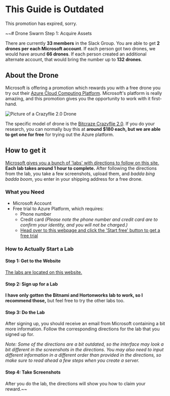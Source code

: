 # This Guide is Outdated
This promotion has expired, sorry.

~~# Drone Swarm Step 1: Acquire Assets

There are currently **33 members** in the Slack Group. You are able to get **2 drones per each Microsoft account**. If each person got two drones, we would have around **66 drones**. If each person created an additional alternate account, that would bring the number up to **132 drones**.

## About the Drone
Microsoft is offering a promotion which rewards you with a free drone you try out their [Azure Cloud Computing Platform](https://azure.microsoft.com/en-us/). Microsoft's platform is really amazing, and this promotion gives you the opportunity to work with it first-hand.

![Picture of a Crazyflie 2.0 Drone](https://github.com/michaelgira23/Programming-Club-Guides/blob/master/drones/media/babies.png)

The specific model of drone is the [Bitcraze Crazyflie 2.0](https://www.bitcraze.io/crazyflie-2/). If you do your research, you can normally buy this at **around $180 each, but we are able to get one for free** for trying out the Azure platform.

## How to get it
[Microsoft gives you a bunch of 'labs' with directions to follow on this site.](https://tryazuremarketplace.com/) **Each lab takes around 1 hour to complete.** After following the directions from the lab, you take a few screenshots, upload them, and _badda bing badda boom_, you enter in your shipping address for a free drone.

### What you Need

- Microsoft Account
- Free trial to Azure Platform, which requires:
  - Phone number
  - Credit card _(Please note the phone number and credit card are to confirm your identity, and you will not be charged.)_
  - [Head over to this webpage and click the 'Start free' button to get a free trial](https://azure.microsoft.com/en-us/free/)

### How to Actually Start a Lab

#### Step 1: Get to the Website
[The labs are located on this website.](https://tryazuremarketplace.com/)

#### Step 2: Sign up for a Lab
**I have only gotten the Bitnami and Hortonworks lab to work, so I recommend those,** but feel free to try the other labs too.

#### Step 3: Do the Lab
After signing up, you should receive an email from Microsoft containing a bit more information. Follow the corresponding directions for the lab that you signed up for.

_Note: Some of the directions are a bit outdated, so the interface may look a bit different in the screenshots in the directions. You may also need to input different information in a different order than provided in the directions, so make sure to read ahead a few steps when you create a server._

#### Step 4: Take Screenshots
After you do the lab, the directions will show you how to claim your reward.~~
